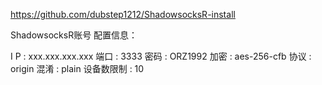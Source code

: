 https://github.com/dubstep1212/ShadowsocksR-install

 ShadowsocksR账号 配置信息：

 I  P     : xxx.xxx.xxx.xxx
 端口     : 3333
 密码     : ORZ1992
 加密     : aes-256-cfb
 协议     : origin
 混淆     : plain
 设备数限制 : 10